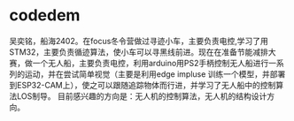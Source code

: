 # codedem
吴奕铭，船海2402。在focus冬令营做过寻迹小车，主要负责电控,学习了用STM32，主要负责循迹算法，使小车可以寻黑线前进。现在在准备节能减排大赛，做一个无人船，主要负责电控，利用arduino用PS2手柄控制无人船进行一系列的运动，并在尝试简单视觉（主要是利用edge impluse 训练一个模型，并部署到ESP32-CAM上），使之可以跟随追踪物体而行进，并学习了无人船中的控制算法LOS制导。
目前感兴趣的方向是：无人机的控制算法，无人机的结构设计方向。
